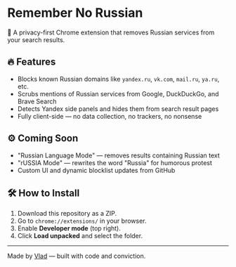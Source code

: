 # Remember No Russian

🚫 A privacy-first Chrome extension that removes Russian services from your search results.

## 🔥 Features

- Blocks known Russian domains like `yandex.ru`, `vk.com`, `mail.ru`, `ya.ru`, etc.
- Scrubs mentions of Russian services from Google, DuckDuckGo, and Brave Search
- Detects Yandex side panels and hides them from search result pages
- Fully client-side — no data collection, no trackers, no nonsense

## ⚙️ Coming Soon

- "Russian Language Mode" — removes results containing Russian text
- "rUSSIA Mode" — rewrites the word "Russia" for humorous protest
- Custom UI and dynamic blocklist updates from GitHub

## 🛠 How to Install

1. Download this repository as a ZIP.
2. Go to `chrome://extensions/` in your browser.
3. Enable **Developer mode** (top right).
4. Click **Load unpacked** and select the folder.

---

Made by [Vlad](https://github.com/) — built with code and conviction.
